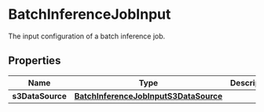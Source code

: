 

# BatchInferenceJobInput

The input configuration of a batch inference job.

## Properties

| Name | Type | Description | Notes |
|------------ | ------------- | ------------- | -------------|
|**s3DataSource** | [**BatchInferenceJobInputS3DataSource**](BatchInferenceJobInputS3DataSource.md) |  |  |



